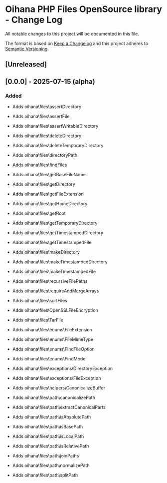 # Oihana PHP Files OpenSource library - Change Log

All notable changes to this project will be documented in this file.

The format is based on [Keep a Changelog](http://keepachangelog.com/) and this project adheres to [Semantic Versioning](http://semver.org/).

## [Unreleased]

## [0.0.0] - 2025-07-15 (alpha)

### Added
- Adds oihana\files\assertDirectory
- Adds oihana\files\assertFile
- Adds oihana\files\assertWritableDirectory
- Adds oihana\files\deleteDirectory
- Adds oihana\files\deleteTemporaryDirectory
- Adds oihana\files\directoryPath
- Adds oihana\files\findFiles
- Adds oihana\files\getBaseFileName
- Adds oihana\files\getDirectory
- Adds oihana\files\getFileExtension
- Adds oihana\files\getHomeDirectory
- Adds oihana\files\getRoot
- Adds oihana\files\getTemporaryDirectory
- Adds oihana\files\getTimestampedDirectory
- Adds oihana\files\getTimestampedFile
- Adds oihana\files\makeDirectory
- Adds oihana\files\makeTimestampedDirectory
- Adds oihana\files\makeTimestampedFile
- Adds oihana\files\recursiveFilePaths
- Adds oihana\files\requireAndMergeArrays
- Adds oihana\files\sortFiles

- Adds oihana\files\OpenSSLFileEncryption
- Adds oihana\files\TarFile

- Adds oihana\files\enums\FileExtension
- Adds oihana\files\enums\FileMimeType
- Adds oihana\files\enums\FindFileOption
- Adds oihana\files\enums\FindMode

- Adds oihana\files\exceptions\DirectoryException
- Adds oihana\files\exceptions\FileException
 
- Adds oihana\files\helpers\CanonicalizeBuffer

- Adds oihana\files\path\canonicalizePath
- Adds oihana\files\path\extractCanonicalParts
- Adds oihana\files\path\isAbsolutePath
- Adds oihana\files\path\isBasePath
- Adds oihana\files\path\isLocalPath
- Adds oihana\files\path\isRelativePath
- Adds oihana\files\path\joinPaths
- Adds oihana\files\path\normalizePath
- Adds oihana\files\path\splitPath